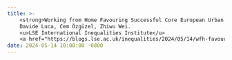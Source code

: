 ```yaml
---
title: >-
    <strong>Working from Home Favouring Successful Core European Urban Areas, Not Towns or the Countryside.</strong>
    Davide Luca, Cem Özgüzel, Zhiwu Wei.
    <u>LSE International Inequalities Institute</u>
    <a href="https://blogs.lse.ac.uk/inequalities/2024/05/14/wfh-favours-cities-not-towns-or-rural-areas/#:~:text=As%20argued%20by%20other%20scholars,a%20few%20days%20a%20week." target="_blank">Read more <i class="fas fa-angle-double-right"></i></a>
date: 2024-05-14 10:00:00 -0800
---
```

